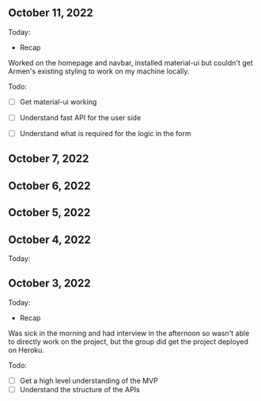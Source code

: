 ## October 11, 2022

Today:

* Recap
    
Worked on the homepage and navbar, installed material-ui but couldn't get Armen's existing styling to work on my machine locally.

Todo:
* [ ] Get material-ui working
* [ ] Understand fast API for the user side
* [ ] Understand what is required for the logic in the form


## October 7, 2022
## October 6, 2022
## October 5, 2022
## October 4, 2022

Today:



## October 3, 2022

Today:

* Recap
    
Was sick in the morning and had interview in the afternoon so wasn't able to directly work on the project, but the group did get the project deployed on Heroku. 

Todo:
* [ ] Get a high level understanding of the MVP
* [ ] Understand the structure of the APIs